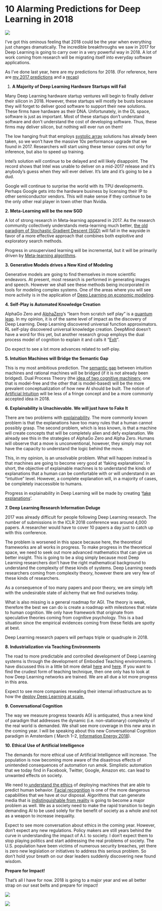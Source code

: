 # 10 Alarming Predictions for Deep Learning in 2018

![](https://cdn-images-1.medium.com/max/1600/1*m_Xg3Yx675gSRbhH-PQ5Vg.jpeg)

I’ve got this ominous feeling that 2018 could be the year when everything just changes dramatically. The incredible breakthroughs we saw in 2017 for Deep Learning is going to carry over in a very powerful way in 2018. A lot of work coming from research will be migrating itself into everyday software applications.

As I’ve done last year, here are my predictions for 2018. (For reference, here are [my 2017 predictions](https://medium.com/intuitionmachine/10-deep-learning-trends-and-predictions-for-2017-f28ca0666669) and a [recap](https://medium.com/intuitionmachine/revisiting-10-predictions-for-deep-learning-in-2017-92d9e70835e0))

1. **A Majority of Deep Learning Hardware Startups will Fail**

Many Deep Learning hardware startup ventures will begin to finally deliver their silicon in 2018. However, these startups will mostly be busts because they will forget to deliver good software to support their new solutions. These firms have hardware as their DNA. Unfortunately, in the DL space, software is just as important. Most of these startups don’t understand software and don’t understand the cost of developing software. Thus, these firms may deliver silicon, but nothing will ever run on them!

The low hanging fruit that employs [systolic array](https://medium.com/intuitionmachine/googles-ai-processor-is-inspired-by-the-heart-d0f01b72defe) solutions has already been taken, so we won’t have the massive 10x performance upgrade that we found in 2017. Researchers will start using these tensor cores not only for inference, but also to speed up training.

Intel’s solution will continue to be delayed and will likely disappoint. The record shows that Intel was unable to deliver on a mid-2017 release and it’s anybody’s guess when they will ever deliver. It’s late and it’s going to be a dud.

Google will continue to surprise the world with its TPU developments. Perhaps Google gets into the hardware business by licensing their IP to other semiconductor vendors. This will make sense if they continue to be the only other real player in town other than Nvidia.

**2. Meta-Learning will be the new SGD**

A lot of strong research in Meta-learning appeared in 2017. As the research community collectively understands meta-learning much better, [the old paradigm of Stochastic Gradient Descent (SGD)](https://medium.com/intuitionmachine/the-deeply-suspicious-nature-of-backpropagation-9bed5e2b085e) will fall in the wayside in favor of a more effective approach that combines both exploitive and exploratory search methods.

Progress in unsupervised learning will be incremental, but it will be primarily driven by [Meta-learning algorithms](https://medium.com/intuitionmachine/machines-that-search-for-deep-learning-architectures-c88ae0afb6c8).

**3. Generative Models drives a New Kind of Modeling**

Generative models are going to find themselves in more scientific endeavors. At present, most research is performed in generating images and speech. However we shall see these methods being incorporated in tools for modeling complex systems. One of the areas where you will see more activity is in the application of [Deep Learning on economic modeling](https://medium.com/intuitionmachine/economic-modeling-and-deep-learning-dcd61b351cad).

**4. Self-Play is Automated Knowledge Creation**

AlphaGo Zero and [AlphaZero](https://medium.com/intuitionmachine/alphazero-how-intuition-demolished-logic-66a4841e6810)’s “learn from scratch self play” is a [quantum leap](https://medium.com/intuitionmachine/the-strange-loop-in-alphago-zeros-self-play-6e3274fcdd9f). In my opinion, it is of the same level of impact as the discovery of Deep Learning. Deep Learning discovered universal function approximators. RL self-play discovered universal knowledge creation. DeepMind doesn’t have a word for this yet, but another research group employs the dual process model of cognition to explain it and calls it “[ExIt](https://arxiv.org/abs/1705.08439)”.

Do expect to see a lot more advances related to self-play.

**5. Intuition Machines will Bridge the Semantic Gap**

This is my most ambitious prediction. The [semantic gap](https://medium.com/intuitionmachine/the-first-rule-of-agi-is-bc8725d21530) between intuition machines and rational machines will be bridged (if it is not already been bridged). Dual Process Theory (the [idea of two cognitive machinery](https://medium.com/intuitionmachine/the-coordination-of-intuition-and-rational-thought-bb4b9e3e1ac8), one that is model-free and the other that is model-based) will be the more prevalent conceptualization of how new AI should be built. The notion of [Artificial Intuition](https://medium.com/intuitionmachine/artificial-intuition-a-breakthrough-cognitive-paradigm-3905c6d76561) will be less of a fringe concept and be a more commonly accepted idea in 2018.

**6. Explainability is Unachievable. We will just have to Fake It**

There are two problems with [explainability](https://medium.com/intuitionmachine/the-only-way-to-make-deep-learning-interpretable-is-to-have-it-explain-itself-1e874a73108f). The more commonly known problem is that the explanations have too many rules that a human cannot possibly grasp. The second problem, which is less known, is that a machine will create concepts that will be completely alien and defy explanation. We already see this in the strategies of AlphaGo Zero and Alpha Zero. Humans will observe that a move is unconventional, however, they simply may not have the capacity to understand the logic behind the move.

This, in my opinion, is an unsolvable problem. What will happen instead is that machines are going to become very good at ‘faking explanations’. In short, the objective of explainable machines is to understand the kinds of explanations that a human can be comfortable with or will understand in an “intuitive” level. However, a complete explanation will, in a majority of cases, be completely inaccessible to humans.

Progress in explainability in Deep Learning will be made by creating ‘[fake explanations](https://github.com/zonination/perceptions)’.

**7. Deep Learning Research Information Deluge**

2017 was already difficult for people following Deep Learning research. The number of submissions in the ICLR 2018 conference was around 4,000 papers. A researcher would have to cover 10 papers a day just to catch up with this conference.

The problem is worsened in this space because here, the theoretical frameworks are all works in progress. To make progress in the theoretical space, we need to seek out more advanced mathematics that can give us better insight. This is going to be a slog simply because most Deep Learning researchers don’t have the right mathematical background to understand the complexity of these kinds of systems. Deep Learning needs researchers coming from complexity theory, however there are very few of these kinds of researchers.

As a consequence of too many papers and poor theory, we are simply left with the undesirable state of alchemy that we find ourselves today.

What is also missing is a general roadmap for AGI. The theory is weak, therefore the best we can do is create a roadmap with milestones that relate to human cognition. We only have framework that originate from speculative theories coming from cognitive psychology. This is a bad situation since the empirical evidences coming from these fields are spotty at best.

Deep Learning research papers will perhaps triple or quadruple in 2018.

**8. Industrialization via Teaching Environments**

The road to more predictable and controlled development of Deep Learning systems is through the development of Embodied Teaching environments. I have discussed this in a little bit more detail [here](https://medium.com/intuitionmachine/embodied-learning-is-essential-to-artificial-intelligence-ad1e27425972) and [here](https://medium.com/intuitionmachine/why-teaching-will-be-the-sexiest-job-of-the-future-a-i-economy-b8e1c2ee413e). If you want to find the crudest form of teaching technique, then one only has to look at how Deep Learning networks are trained. We are all due a lot more progress in this area.

Expect to see more companies revealing their internal infrastructure as to how the [deploy Deep Learning at scale.](https://medium.com/intuitionmachine/google-and-ubers-best-practices-for-deep-learning-58488a8899b6)

**9. Conversational Cognition**

The way we measure progress towards AGI is antiquated, thus a new kind of paradigm that addresses the dynamic (i.e. non-stationary) complexity of the real world is demanded. We shall see more coverage in this new area in the coming year. I will be speaking about this new Conversational Cognition paradigm in Amsterdam ( March 1–2, [Information Energy 2018](http://intelligent-information.blog/events/information-energy-2018/)).

**10. Ethical Use of Artificial Intelligence**

The demands for more ethical use of Artificial Intelligence will increase. The population is now becoming more aware of the disastrous effects of unintended consequences of automation run amok. Simplistic automation that we today find in Facebook, Twitter, Google, Amazon etc. can lead to unwanted effects on society.

We need to[ understand the ethics](https://medium.com/intuitionmachine/a-rich-conversation-on-the-complexities-of-human-compatible-a-i-2245159f1360) of deploying machines that are able to predict human behavior. [Facial recognition](https://medium.com/intuitionmachine/high-time-to-begin-regulation-of-face-recognition-a-i-f4a92ee40165) is one of the more dangerous capabilities that we have at our disposal. Algorithms that can generate media that is [indistinguishable from reality](https://medium.com/intuitionmachine/these-images-are-generated-by-a-deep-learning-gan-6b49062b3959) is going to become a major problem as well. We as a society need to make the rapid transition to begin demanding AI to be used solely for the benefit of society as a whole and not as a weapon to increase inequality.

Expect to see more conversation about ethics in the coming year. However, don’t expect any new regulations. Policy makers are still years behind the curve in understanding the impact of A.I. to society. I don’t expect them to stop playing politics and start addressing the real problems of society. The U.S. population have been victims of numerous security breaches, yet there is zero new legislation or initiatives to address this serious problem. So don’t hold your breath on our dear leaders suddenly discovering new found wisdom.

**Prepare for Impact!**

That’s all I have for now. 2018 is going to a major year and we all better strap on our seat belts and prepare for impact!

![](https://cdn-images-1.medium.com/max/1600/1*kLghw8y2ldRkO117bNQSwQ.png)

![](https://cdn-images-1.medium.com/max/1600/1*j9kar_3vwdJK8twhtmXC0g.png)

